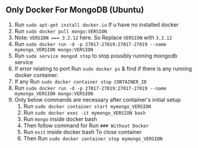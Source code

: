 ## Only Docker For MongoDB (Ubuntu)
1. Run `sudo apt-get install docker.io` If u have no installed docker
2. Run `sudo docker pull mongo:VERSION`
3. Note: `VERSION === 3.2.12` here. So Replace `VERSION` with `3.2.12` 
4. Run `sudo docker run -d -p 27017-27019:27017-27019 --name mymongo_VERSION mongo:VERSION`
5. Run `sudo service mongod stop` to stop possibly running mongodb service
6. If error relating to port  Run `sudo docker ps` & find if there is any running docker container. 
7. If any Run `sudo docker container stop CONTAINER_ID`
8. Run `sudo docker run -d -p 27017-27019:27017-27019 --name mymongo_VERSION mongo:VERSION`
9. Only below commands are necessary after container's initial setup
   1. Run `sudo docker container start mymongo_VERSION`
   2. Run `sudo docker exec -it mymongo_VERSION bash`
   3. Run `mongo` inside docker bash
   4. Then follow command for Run `### Without Docker`
   5. Run `exit` inside docker bash To close container
   6. Then Run `sudo docker container stop mymongo_VERSION`
